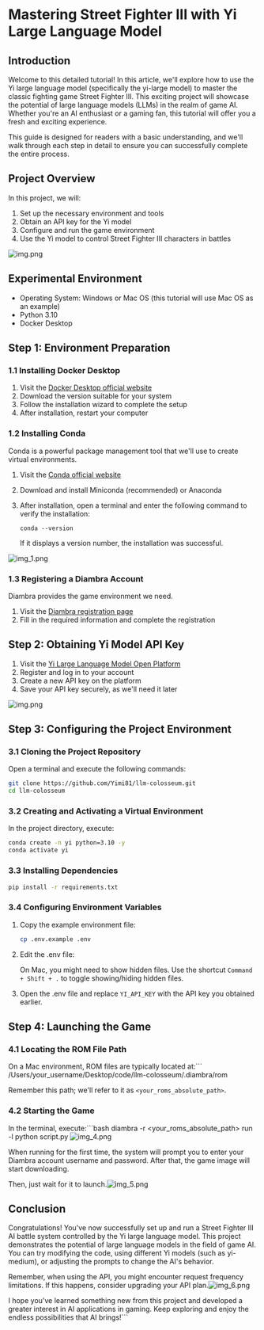 
# Mastering Street Fighter III with Yi Large Language Model

## Introduction

Welcome to this detailed tutorial! In this article, we'll explore how to use the Yi large language model (specifically the yi-large model) to master the classic fighting game Street Fighter III. This exciting project will showcase the potential of large language models (LLMs) in the realm of game AI. Whether you're an AI enthusiast or a gaming fan, this tutorial will offer you a fresh and exciting experience.

This guide is designed for readers with a basic understanding, and we'll walk through each step in detail to ensure you can successfully complete the entire process.

## Project Overview

In this project, we will:

1. Set up the necessary environment and tools
2. Obtain an API key for the Yi model
3. Configure and run the game environment
4. Use the Yi model to control Street Fighter III characters in battles

![img.png](assets/2/img(4-2).png)

## Experimental Environment

- Operating System: Windows or Mac OS (this tutorial will use Mac OS as an example)
- Python 3.10
- Docker Desktop

## Step 1: Environment Preparation

### 1.1 Installing Docker Desktop

1. Visit the [Docker Desktop official website](https://www.docker.com/products/docker-desktop/)
2. Download the version suitable for your system
3. Follow the installation wizard to complete the setup
4. After installation, restart your computer

### 1.2 Installing Conda

Conda is a powerful package management tool that we'll use to create virtual environments.

1. Visit the [Conda official website](https://conda.io/projects/conda/en/latest/index.html)
2. Download and install Miniconda (recommended) or Anaconda
3. After installation, open a terminal and enter the following command to verify the installation:

   ```
   conda --version
   ```

   If it displays a version number, the installation was successful.

![img_1.png](assets/2/img(4-1).png)

### 1.3 Registering a Diambra Account

Diambra provides the game environment we need.

1. Visit the [Diambra registration page](https://diambra.ai/register)
2. Fill in the required information and complete the registration

## Step 2: Obtaining Yi Model API Key

1. Visit the [Yi Large Language Model Open Platform](https://platform.01.ai/apikeys)
2. Register and log in to your account
3. Create a new API key on the platform
4. Save your API key securely, as we'll need it later

![img.png](assets/2/img(4-3).png)

## Step 3: Configuring the Project Environment

### 3.1 Cloning the Project Repository

Open a terminal and execute the following commands:

```bash
git clone https://github.com/Yimi81/llm-colosseum.git
cd llm-colosseum
```

### 3.2 Creating and Activating a Virtual Environment

In the project directory, execute:

```bash
conda create -n yi python=3.10 -y
conda activate yi
```

### 3.3 Installing Dependencies

```bash
pip install -r requirements.txt
```

### 3.4 Configuring Environment Variables

1. Copy the example environment file:

   ```bash
   cp .env.example .env
   ```

2. Edit the .env file:

   On Mac, you might need to show hidden files. Use the shortcut `Command + Shift + .` to toggle showing/hiding hidden files.

3. Open the .env file and replace `YI_API_KEY` with the API key you obtained earlier.

## Step 4: Launching the Game

### 4.1 Locating the ROM File Path

On a Mac environment, ROM files are typically located at:```
/Users/your_username/Desktop/code/llm-colosseum/.diambra/rom


Remember this path; we'll refer to it as `<your_roms_absolute_path>`.

### 4.2 Starting the Game

In the terminal, execute:```bash
diambra -r <your_roms_absolute_path> run -l python script.py
![img_4.png](assets/2/img(4-5).png)

When running for the first time, the system will prompt you to enter your Diambra account username and password. After that, the game image will start downloading.

Then, just wait for it to launch.![img_5.png](assets/2/img(4-6).png)

## Conclusion

Congratulations! You've now successfully set up and run a Street Fighter III AI battle system controlled by the Yi large language model. This project demonstrates the potential of large language models in the field of game AI. You can try modifying the code, using different Yi models (such as yi-medium), or adjusting the prompts to change the AI's behavior.

Remember, when using the API, you might encounter request frequency limitations. If this happens, consider upgrading your API plan.![img_6.png](assets/2/img(4-7).png)

I hope you've learned something new from this project and developed a greater interest in AI applications in gaming. Keep exploring and enjoy the endless possibilities that AI brings!```
